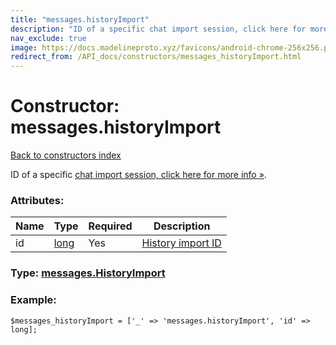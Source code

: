 ```yaml
---
title: "messages.historyImport"
description: "ID of a specific chat import session, click here for more info »."
nav_exclude: true
image: https://docs.madelineproto.xyz/favicons/android-chrome-256x256.png
redirect_from: /API_docs/constructors/messages_historyImport.html
---
```

# Constructor: messages.historyImport  
[Back to constructors index](/API_docs/constructors/index.html)



ID of a specific [chat import session, click here for more info »](https://core.telegram.org/api/import).

### Attributes:

| Name     |    Type       | Required | Description |
|----------|---------------|----------|-------------|
|id|[long](/API_docs/types/long.html) | Yes|[History import ID](https://core.telegram.org/api/import)|



### Type: [messages.HistoryImport](/API_docs/types/messages.HistoryImport.html)


### Example:

```
$messages_historyImport = ['_' => 'messages.historyImport', 'id' => long];
```  
